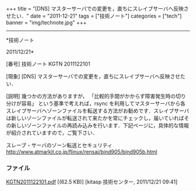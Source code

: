 ﻿+++
title = "[DNS] マスターサーバでの変更を，直ちにスレイブサーバへ反映させたい．"
date = "2011-12-21"
tags = ["技術ノート"]
categories = ["tech"]
banner = "img/technote.jpg"
+++

-----------------------------------------------------------------------------------------------------------------------------

*技術ノート

2011/12/21*


[番号]
技術ノート KGTN 2011122101

[現象]
[DNS] マスターサーバでの変更を，直ちにスレイブサーバへ反映させたい．

[説明]
幾つかの方法がありますが，
「比較的手間がかからず障害発生時の切り分けが容易」
という基準で考えれば，rsync
を利用してマスターサーバから各スレイブサーバへゾーンファイルを転送する方法がお勧めです．スレイブサーバは新しいゾーンファイルが転送されて来たかを常にチェックし，届いていればその新しいゾーンファイルの再読み込みを行います．下記ページに，具体的な情報が紹介されていますので，ご覧下さい．

スレーブ・サーバのゾーン転送とセキュリティ
<http://www.atmarkit.co.jp/flinux/rensai/bind905/bind905b.html>


### ファイル

 
 


[KGTN2011122101.pdf](http://techreport.kitasp.net/attachments/download/768/KGTN2011122101.pdf)
 [(62.5 KB)] [kitasp 技術センター, 2011/12/21
09:41]


 


 

